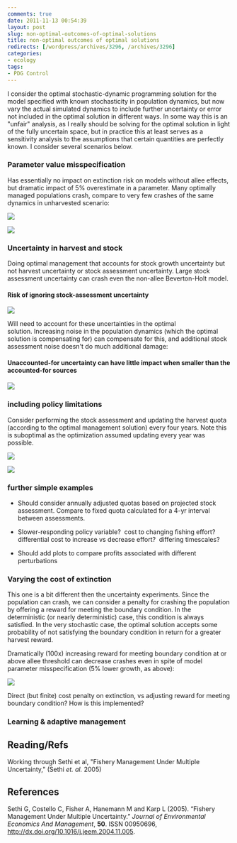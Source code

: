 ```yaml
---
comments: true
date: 2011-11-13 00:54:39
layout: post
slug: non-optimal-outcomes-of-optimal-solutions
title: non-optimal outcomes of optimal solutions
redirects: [/wordpress/archives/3296, /archives/3296]
categories:
- ecology
tags:
- PDG Control
---
```


I consider the optimal stochastic-dynamic programming solution for the model specified with known stochasticity in population dynamics, but now vary the actual simulated dynamics to include further uncertainty or error not included in the optimal solution in different ways.  In some way this is an "unfair" analysis, as I really should be solving for the optimal solution in light of the fully uncertain space, but in practice this at least serves as a sensitivity analysis to the assumptions that certain quantities are perfectly known. I consider several scenarios below.  





### Parameter value misspecification


Has essentially no impact on extinction risk on models without allee effects, but dramatic impact of 5% overestimate in a parameter.  Many optimally managed populations crash, compare to very few crashes of the same dynamics in unharvested scenario:

![]( http://farm7.staticflickr.com/6053/6339141969_0ff1be1d6a_o.png )


![]( http://farm7.staticflickr.com/6234/6339892296_18a8e5a0db_o.png )






### Uncertainty in harvest and stock


Doing optimal management that accounts for stock growth uncertainty but not harvest uncertainty or stock assessment uncertainty. Large stock assessment uncertainty can crash even the  non-allee Beverton-Holt model.



#### Risk of ignoring stock-assessment uncertainty



![]( http://farm7.staticflickr.com/6231/6339956972_10d3a84497_o.png )


Will need to account for these uncertainties in the optimal solution. Increasing noise in the population dynamics (which the optimal solution is compensating for) can compensate for this, and additional stock assessment noise doesn't do much additional damage:



####  Unaccounted-for uncertainty can have little impact when smaller than the accounted-for sources 

#### 
![]( http://farm7.staticflickr.com/6226/6339968498_c715285c49_o.png )




### including policy limitations


Consider performing the stock assessment and updating the harvest quota (according to the optimal management solution) every four years.  Note this is suboptimal as the optimization assumed updating every year was possible. 

![]( http://farm7.staticflickr.com/6232/6345350242_8b11b20f21_o.png )


![]( http://farm7.staticflickr.com/6114/6345352340_8394155570_o.png )




###  further simple examples 





	
  * Should consider annually adjusted quotas based on projected stock assessment. Compare to fixed quota calculated for a 4-yr interval between assessments.

	
  * Slower-responding policy variable?  cost to changing fishing effort?  differential cost to increase vs decrease effort?  differing timescales?

	
  * Should add plots to compare profits associated with different perturbations







### Varying the cost of extinction


This one is a bit different then the uncertainty experiments.  Since the population can crash, we can consider a penalty for crashing the population by offering a reward for meeting the boundary condition. In the deterministic (or nearly deterministic) case, this condition is always satisfied.  In the very stochastic case, the optimal solution accepts some probability of not satisfying the boundary condition in return for a greater harvest reward. 

Dramatically (100x) increasing reward for meeting boundary condition at or above allee threshold can decrease crashes even in spite of model parameter misspecification (5% lower growth, as above):

![]( http://farm7.staticflickr.com/6111/6339906744_b68e322437_o.png )


Direct (but finite) cost penalty on extinction, vs adjusting reward for meeting boundary condition? How is this implemented?





### Learning & adaptive management





## Reading/Refs


Working through Sethi et al, "Fishery Management Under Multiple Uncertainty," (Sethi _et. al._ 2005)
## References

<p>Sethi G, Costello C, Fisher A, Hanemann M and Karp L (2005).
&ldquo;Fishery Management Under Multiple Uncertainty.&rdquo;
<EM>Journal of Environmental Economics And Management</EM>, <B>50</B>.
ISSN 00950696, <a href="http://dx.doi.org/10.1016/j.jeem.2004.11.005">http://dx.doi.org/10.1016/j.jeem.2004.11.005</a>.
